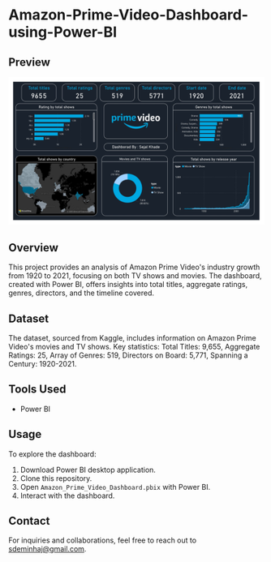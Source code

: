 # Amazon-Prime-Video-Dashboard-using-Power-BI

## Preview
![Amazon Prime Video Dashboard Preview](https://github.com/Sejjjalll/Amazon-Prime-Video-Dashboard-using-Power-BI/blob/main/Amazon-Prime-Video-Dashboard-Using-PowerBi.jpg)



## Overview

This project provides an analysis of Amazon Prime Video's industry growth from 1920 to 2021, focusing on both TV shows and movies. The dashboard, created with Power BI, offers insights into total titles, aggregate ratings, genres, directors, and the timeline covered.

## Dataset

The dataset, sourced from Kaggle, includes information on Amazon Prime Video's movies and TV shows. Key statistics: Total Titles: 9,655, Aggregate Ratings: 25, Array of Genres: 519, Directors on Board: 5,771, Spanning a Century: 1920-2021.

## Tools Used

- Power BI

## Usage

To explore the dashboard:

1. Download Power BI desktop application.
2. Clone this repository.
3. Open `Amazon_Prime_Video_Dashboard.pbix` with Power BI.
4. Interact with the dashboard.

## Contact

For inquiries and collaborations, feel free to reach out to sdeminhaj@gmail.com.
